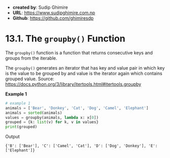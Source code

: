 - **created by**: Sudip Ghimire
- **URL**: https://www.sudipghimire.com.np
- **Github**: https://github.com/ghimiresdp

# 13.1. The `groupby()` Function


The `groupby()` function is a function that returns consecutive keys and groups from the iterable.

The `groupby()` generates an iterator that has key and value pair in which key is the value to be grouped by and value is the iterator again which contains grouped value.
Source: https://docs.python.org/3/library/itertools.html#itertools.groupby

**Example 1**
```python
# example 1
animals = ['Bear', 'Donkey', 'Cat', 'Dog', 'Camel', 'Elephant']
animals = sorted(animals)
values = groupby(animals, lambda x: x[0])
grouped = {k: list(v) for k, v in values}
print(grouped)
```

Output
```
{'B': ['Bear'], 'C': ['Camel', 'Cat'], 'D': ['Dog', 'Donkey'], 'E': ['Elephant']}
```


